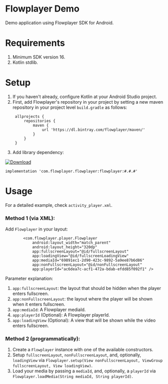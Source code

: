 # Flowplayer Demo
Demo application using Flowplayer SDK for Android.

# Requirements

1. Minimum SDK version 16.
2. Kotlin stdlib.

# Setup

1. If you haven't already, configure Kotlin at your Android Studio project.
2. First, add Flowplayer's repository in your project by setting a new
   maven repository in your project level `build.gradle` as follows: 
   ```
    allprojects {
        repositories {
            maven {
                url 'https://dl.bintray.com/flowplayer/maven/'
            }   
        }
    }
    ```
3. Add library dependency:

[ ![Download](https://api.bintray.com/packages/flowplayer/maven/flowplayer-light/images/download.svg) ](https://bintray.com/flowplayer/maven/flowplayer-light/_latestVersion)
```
implementation 'com.flowplayer.flowplayer:flowplayer:#.#.#'
```

# Usage

For a detailed example, check `activity_player.xml`.

### Method 1 (via XML):

Add `Flowplayer` in your layout:

```
        <com.flowplayer.player.Flowplayer
            android:layout_width="match_parent"
            android:layout_height="320dp"
            app:fullscreenLayout="@id/fullscreenLayout"
            app:loadingView="@id/fullscreenLoadingView"
            app:mediaId="69891ec1-2d90-423c-9892-5a9ee87b6d86"
            app:nonFullscreenLayout="@id/nonFullscreenLayout"
            app:playerId="ac6dea7c-acf1-472a-bdab-efdd85f092f1" />
```

Parameter explanation:

1. `app:fullscreenLayout`: the layout that should be hidden when the player enters fullscreen.
2. `app:nonFullscreenLayout`: the layout where the player will be shown when it enters fullscreen.
3. `app:mediaId`: A Flowplayer mediaId.
4. `app:playerId` (Optional): A Flowplayer playerId.
5. `app:loadingView` (Optional): A view that will be shown while the video enters fullscreen.

### Method 2 (programmatically):

1. Create a `Flowplayer` instance with one of the available constructors.
2. Setup `fullscreenLayout`, `nonFullscreenLayout`, and, optionally, `loadingView` via `Flowplayer.setup(View nonFullscreenLayout, ViewGroup fullscreenLayout, View loadingView)`.
3. Load your media by passing a `mediaId`, and, optionally, a `playerId` via `Flowplayer.loadMedia(String mediaId, String playerId)`.
